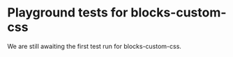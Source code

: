 # Playground tests for blocks-custom-css
We are still awaiting the first test run for blocks-custom-css.
